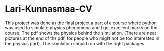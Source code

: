 # Lari-Kunnasmaa-CV

This project was done as the final project a part of a course where python was used to simulate physics phenomena and I got excellent marks on the course. The pdf shows the physics behind the simulation. (There are neat pictures at the end of the pdf, for people who might not be too interested in the physics part). The simulation should run with the right packages. 

